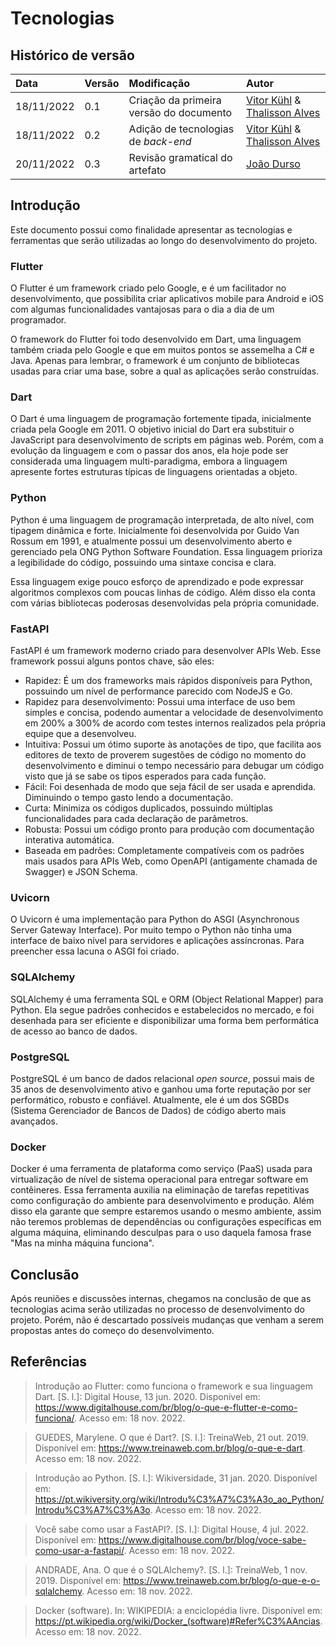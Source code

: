 # Tecnologias

## Histórico de versão

| Data       | Versão | Modificação                              | Autor                                                                                                                                                                |
| :--------- | :----- | :--------------------------------------- | :------------------------------------------------------------------------------------------------------------------------------------------------------------------- |
| 18/11/2022 | 0.1    | Criação da primeira versão do documento  | [Vitor Kühl](https://github.com/vitorekr) & [Thalisson Alves](https://github.com/Thalisson-Alves) |
| 18/11/2022 | 0.2    | Adição de tecnologias de _back-end_  | [Vitor Kühl](https://github.com/vitorekr) & [Thalisson Alves](https://github.com/Thalisson-Alves) |
 20/11/2022 | 0.3    | Revisão gramatical do artefato | [João Durso](https://github.com/jvsdurso)| 

## Introdução

Este documento possui como finalidade apresentar as tecnologias e ferramentas que serão utilizadas ao longo do desenvolvimento do projeto.

### Flutter

O Flutter é um framework criado pelo Google, e é um facilitador no desenvolvimento, que possibilita criar aplicativos mobile para Android e iOS com algumas funcionalidades vantajosas para o dia a dia de um programador.

O framework do Flutter foi todo desenvolvido em Dart, uma linguagem também criada pelo Google e que em muitos pontos se assemelha a C# e Java. Apenas para lembrar, o framework é um conjunto de bibliotecas usadas para criar uma base, sobre a qual as aplicações serão construídas.

### Dart

O Dart é uma linguagem de programação fortemente tipada, inicialmente criada pela Google em 2011. O objetivo inicial do Dart era substituir o JavaScript para desenvolvimento de scripts em páginas web. Porém, com a evolução da linguagem e com o passar dos anos, ela hoje pode ser considerada uma linguagem multi-paradigma, embora a linguagem apresente fortes estruturas típicas de linguagens orientadas a objeto.

### Python

Python é uma linguagem de programação interpretada, de alto nível, com tipagem dinâmica e forte. Inicialmente foi desenvolvida por Guido Van Rossum em 1991, e atualmente possui um desenvolvimento aberto e gerenciado pela ONG Python Software Foundation. Essa linguagem prioriza a legibilidade do código, possuindo uma sintaxe concisa e clara.

Essa linguagem exige pouco esforço de aprendizado e pode expressar algoritmos complexos com poucas linhas de código. Além disso ela conta com várias bibliotecas poderosas desenvolvidas pela própria comunidade.

### FastAPI

FastAPI é um framework moderno criado para desenvolver APIs Web. Esse framework possui alguns pontos chave, são eles:

- Rapidez: É um dos frameworks mais rápidos disponíveis para Python, possuindo um nível de performance parecido com NodeJS e Go.
- Rapidez para desenvolvimento: Possui uma interface de uso bem simples e concisa, podendo aumentar a velocidade de desenvolvimento em 200% a 300% de acordo com testes internos realizados pela própria equipe que a desenvolveu.
- Intuitiva: Possui um ótimo suporte às anotações de tipo, que facilita aos editores de texto de proverem sugestões de código no momento do desenvolvimento e diminui o tempo necessário para debugar um código visto que já se sabe os tipos esperados para cada função.
- Fácil: Foi desenhada de modo que seja fácil de ser usada e aprendida. Diminuindo o tempo gasto lendo a documentação.
- Curta: Minimiza os códigos duplicados, possuindo múltiplas funcionalidades para cada declaração de parâmetros.
- Robusta: Possui um código pronto para produção com documentação interativa automática.
- Baseada em padrões: Completamente compatíveis com os padrões mais usados para APIs Web, como OpenAPI (antigamente chamada de Swagger) e JSON Schema.

### Uvicorn

O Uvicorn é uma implementação para Python do ASGI (Asynchronous Server Gateway Interface). Por muito tempo o Python não tinha uma interface de baixo nível para servidores e aplicações assíncronas. Para preencher essa lacuna o ASGI foi criado.

### SQLAlchemy

SQLAlchemy é uma ferramenta SQL e ORM (Object Relational Mapper) para Python. Ela segue padrões conhecidos e estabelecidos no mercado, e foi desenhada para ser eficiente e disponibilizar uma forma bem performática de acesso ao banco de dados.

### PostgreSQL

PostgreSQL é um banco de dados relacional _open source_, possui mais de 35 anos de desenvolvimento ativo e ganhou uma forte reputação por ser performático, robusto e confiável. Atualmente, ele é um dos SGBDs (Sistema Gerenciador de Bancos de Dados) de código aberto mais avançados.

### Docker

Docker é uma ferramenta de plataforma como serviço (PaaS) usada para virtualização de nível de sistema operacional para entregar software em contêineres. Essa ferramenta auxilia na eliminação de tarefas repetitivas como configuração do ambiente para desenvolvimento e produção. Além disso ela garante que sempre estaremos usando o mesmo ambiente, assim não teremos problemas de dependências ou configurações específicas em alguma máquina, eliminando desculpas para o uso daquela famosa frase "Mas na minha máquina funciona".

## Conclusão

Após reuniões e discussões internas, chegamos na conclusão de que as tecnologias acima serão utilizadas no processo de desenvolvimento do projeto. Porém, não é descartado possíveis mudanças que venham a serem propostas antes do começo do desenvolvimento.


## Referências

> Introdução ao Flutter: como funciona o framework e sua linguagem Dart. [S. l.]: Digital House, 13 jun. 2020. Disponível em: https://www.digitalhouse.com/br/blog/o-que-e-flutter-e-como-funciona/. Acesso em: 18 nov. 2022.

> GUEDES, Marylene. O que é Dart?. [S. l.]: TreinaWeb, 21 out. 2019. Disponível em: https://www.treinaweb.com.br/blog/o-que-e-dart. Acesso em: 18 nov. 2022.

> Introdução ao Python. [S. l.]: Wikiversidade, 31 jan. 2020. Disponível em: https://pt.wikiversity.org/wiki/Introdu%C3%A7%C3%A3o_ao_Python/Introdu%C3%A7%C3%A3o. Acesso em: 18 nov. 2022.

> Você sabe como usar a FastAPI?. [S. l.]: Digital House, 4 jul. 2022. Disponível em: https://www.digitalhouse.com/br/blog/voce-sabe-como-usar-a-fastapi/. Acesso em: 18 nov. 2022.

> ANDRADE, Ana. O que é o SQLAlchemy?. [S. l.]: TreinaWeb, 1 nov. 2019. Disponível em: https://www.treinaweb.com.br/blog/o-que-e-o-sqlalchemy. Acesso em: 18 nov. 2022.

> Docker (software). In: WIKIPEDIA: a enciclopédia livre. Disponível em: https://pt.wikipedia.org/wiki/Docker_(software)#Refer%C3%AAncias. Acesso em: 18 nov. 2022.

